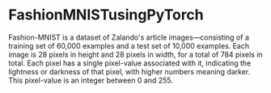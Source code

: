 # FashionMNISTusingPyTorch
Fashion-MNIST is a dataset of Zalando's article images—consisting of a training set of 60,000 examples and a test set of 10,000 examples. Each image is 28 pixels in height and 28 pixels in width, for a total of 784 pixels in total. Each pixel has a single pixel-value associated with it, indicating the lightness or darkness of that pixel, with higher numbers meaning darker. This pixel-value is an integer between 0 and 255.
